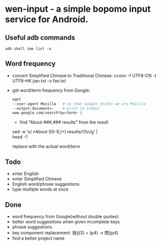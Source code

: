 # wen-input - a simple bopomo input service for Android.  

## Useful adb commands

    adb shell ime list -a

## Word frequency

- convert Simplified Chinese to Traditional Chinese:
	cconv -f UTF8-CN -t UTF8-HK jian.txt -o fan.txt

- get word/term frequency from Google:
  
  ```bash
  wget 
  --user-agent Mozilla   # so that Google thinks we are Mozilla
  --output-document=-    # print to stdout
  www.google.com/search?q=<term> | 
  ```  
  
  - find "About ###,### results" from the result
    
  sed -e 's/.*About \([0-9,]\+\) results/\1\n/g' |   
  head -1
    
  replace <term> with the actual word/term 

## Todo
- enter English 
- enter Simplified Chinese 
- English word/phrase suggestions
- type multiple words at once
 
## Done
- word frequency from Google(without double quotes)
- better word suggestions when given incomplete keys
- phrase suggestions
- key component replacement:  我(ji3) + (p4) -> 問(jp4)
- find a better project name
